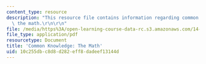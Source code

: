 ```yaml
---
content_type: resource
description: "This resource file contains information regarding common knowledge:\
  \ the math.\r\n\r\n"
file: /media/https%3A/open-learning-course-data-rc.s3.amazonaws.com/14-11-insights-from-game-theory-into-social-behavior-fall-2013/10c255dbc8d8d282eff8dadeef13144d_MIT14_11F13_Com_Know_Math.pdf
file_type: application/pdf
resourcetype: Document
title: 'Common Knowledge: The Math'
uid: 10c255db-c8d8-d282-eff8-dadeef13144d
---
```

